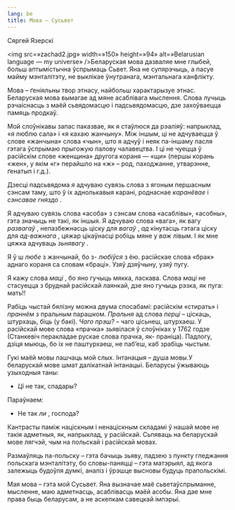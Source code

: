 ```yaml
---
lang: be
title: Мова – Сусьвет
---
```



Сяргей Язерскі

<img src=»zachad2.jpg» width=»150» height=»94» alt=»Belarusian language — my universe» />Беларуская мова дазваляе мне глыбей, больш аптымістычна ўспрымаць Сьвет. Яна не супярэчыць, а пасуе майму мэнталітэту, не выклікае ўнутранага, мэнтальнага канфлікту.

Мова – ґеніяльны твор этнасу, найбольш характарызуе этнас. Беларуская мова вымагае ад мяне асаблівага мыслення. Слова лучыць рэчаіснасць з маёй сьвядомасцю і падсьвядомасцю, дзе захоўваецца памяць продкаў.

Мой слоўнікавы запас паказвае, як я стаўлюся да рэаліяў: напрыклад, «я люблю сала» і «я кахаю жанчыну». Між іншым, ці не адчуваецца ў слове «жанчына» слова «чын», што я адчуў і неяк па-іншаму пасля гэтага ўспрымаю прыгожую палову чалавецтва. І ці не  чуецца ў расійскім слове «женщина» другога кораня — «щи» (першы корань «жен», у якім «г» перайшло на «ж» – род, паходжанне, утварэнне, ґенатып і г.д.).

Дзесці падсьвядома  *я*  адчуваю сувязь слова з ягоным першасным сэнсам таму, што ў іх аднолькавыя карані, роднаснае  *каранёвае*  і  *сэнсавае гняздо* .

Я адчуваю сувязь слова «асоба» з сэнсам слова «асаблівы», «асобны», гэта значыць не такі, як іншыя. Я адчуваю слова «вага», як вагу  *развагаў* , непазбежнасць ціску для  *вагаў* ,  *ад* кінутасць гэтага ціску для  *ад-важнага* , цяжар цікаўнасці робіць мяне у *важ* лівым. І як мне цяжка адчуваць  *зьнявагу* .

Я ў ш *любе*  з жанчынай, бо з- *любіўся*  з ёю. расійскае слова «брак» аднаго кораня са словам «браці». Узяў дзяўчыну, узяў пугу.

Я кажу слова  *маці* , бо яно гучыць мякка, ласкава. Слова  *маці*  не стасуецца з бруднай расійскай лаянкай, дзе яно гучыць рэзка, як пуга: мать!!

Рабіць чыстай бялізну можна двума спосабамі: расійскім «стирать» і  *праннём*  з пральным парашком.  *Пральня*  ад слова  *перці*  – ціскаць, штурхаць, біць (у бакі).  *Чаго прэш?*  – чаго цісьнеш, штурхаеш. У расійскай мове слова «прачка» зьявілася ў слоўніках у 1762 годзе (Станкевіч перакладае рускае слова прачка, як- праніца). Падлогу, дзіця мыюць, бо іх не паштурхаеш, не паб’еш, каб зрабіць чыстым.

Гукі маёй мовы лашчаць мой слых. Інтанацыя – душа мовы.У беларускай мове шмат далікатнай інтанацыі. Беларусы ўжываюць узыходныя таны:

-  *Ці*  не  так, спадары?

Параўнаем:

- Не так  *ли* , господа?

Кантрасты паміж націскным і ненаціскным складамі ў нашай мове не такія адметныя, як, напрыклад, у расійскай. Сьпяваць на беларускай мове лягчэй, чым на польскай і расійскай мовах.

Размаўляць па-польску – гэта бачыць зьяву, падзею з пункту гледжання польскага мэнталітэту, бо словы-паняцці – гэта матэрыял, ад якога залежыць будоўля думкі, аналіз і ўрэшце высновы будуць прапольскімі.

Мая мова – гэта мой Сусьвет. Яна вызначае маё сьветаўспрыманне, мысленне, маю адметнасць, асаблівасць маёй асобы. Яна дае мне права быць беларусам, а не аскепкам савецкай імпэрыі.

